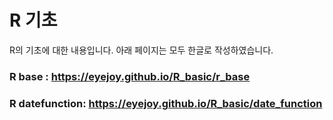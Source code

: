# R 기초

R의 기초에 대한 내용입니다.
아래 페이지는 모두 한글로 작성하였습니다.

### R base : https://eyejoy.github.io/R_basic/r_base
### R datefunction: https://eyejoy.github.io/R_basic/date_function
